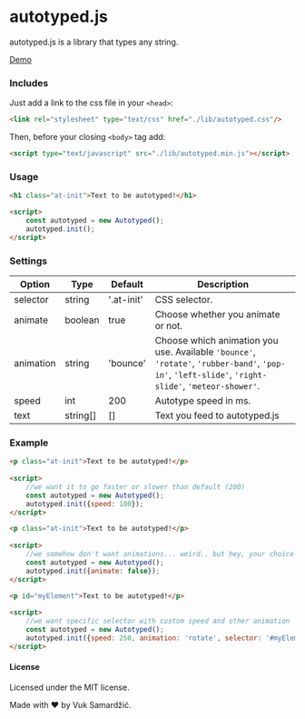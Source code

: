 # autotyped.js
autotyped.js is a library that types any string.

[Demo](https://vuksamardzic.github.io/autotyped.js/)

### Includes

Just add a link to the css file in your `<head>`:

```html
<link rel="stylesheet" type="text/css" href="./lib/autotyped.css"/>
```

Then, before your closing ```<body>``` tag add:

```html
<script type="text/javascript" src="./lib/autotyped.min.js"></script>
```

### Usage
```html
<h1 class="at-init">Text to be autotyped!</h1>
```

```html
<script>
    const autotyped = new Autotyped();
    autotyped.init();
</script>
```

### Settings

Option | Type | Default | Description
------ | ---- | ------- | -----------
selector | string | '.at-init' | CSS selector.
animate | boolean | true | Choose whether you animate or not.
animation | string | 'bounce' | Choose which animation you use. Available `'bounce'`, `'rotate'`, `'rubber-band'`, `'pop-in'`, `'left-slide'`, `'right-slide'`, `'meteor-shower'`.
speed | int | 200 | Autotype speed in ms.
text | string[] | [] | Text you feed to autotyped.js

### Example
```html
<p class="at-init">Text to be autotyped!</p>
 
<script>
    //we want it to go faster or slower than default (200)
    const autotyped = new Autotyped();
    autotyped.init({speed: 100});
</script>
```
```html
<p class="at-init">Text to be autotyped!</p>
 
<script>
    //we somehow don't want animations... weird.. but hey, your choice
    const autotyped = new Autotyped();
    autotyped.init({animate: false});
</script>
```
```html
<p id="myElement">Text to be autotyped!</p>
 
<script>
    //we want specific selector with custom speed and other animation
    const autotyped = new Autotyped();
    autotyped.init({speed: 250, animation: 'rotate', selector: '#myElement'});
</script>
```
#### License

Licensed under the MIT license.

Made with :heart: by Vuk Samardžić.
